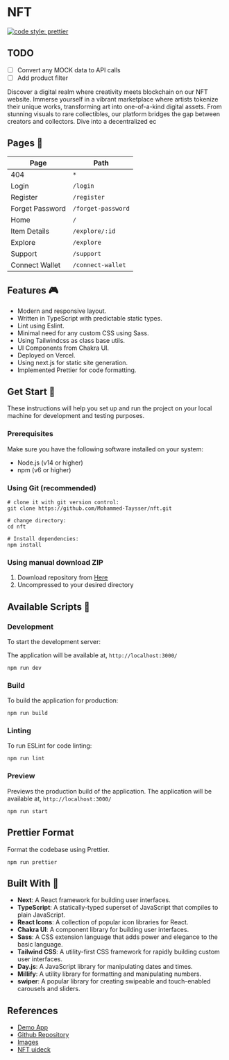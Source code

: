 # NFT

[prettier]: https://github.com/prettier/prettier

[![code style: prettier](https://img.shields.io/badge/code_style-prettier-ff69b4.svg?style=flat&logo=prettier)][prettier]

## TODO

- [ ] Convert any MOCK data to API calls
- [ ] Add product filter

Discover a digital realm where creativity meets blockchain on our NFT website. Immerse yourself in a vibrant marketplace where artists tokenize their unique works, transforming art into one-of-a-kind digital assets. From stunning visuals to rare collectibles, our platform bridges the gap between creators and collectors. Dive into a decentralized ec

## Pages 📃

| Page            | Path               |
| --------------- | ------------------ |
| 404             | `*`                |
| Login           | `/login`           |
| Register        | `/register`        |
| Forget Password | `/forget-password` |
| Home            | `/`                |
| Item Details    | `/explore/:id`     |
| Explore         | `/explore`         |
| Support         | `/support`         |
| Connect Wallet  | `/connect-wallet`  |

## Features 🎮

- Modern and responsive layout.
- Written in TypeScript with predictable static types.
- Lint using Eslint.
- Minimal need for any custom CSS using Sass.
- Using Tailwindcss as class base utils.
- UI Components from Chakra UI.
- Deployed on Vercel.
- Using next.js for static site generation.
- Implemented Prettier for code formatting.

## Get Start 🚀

These instructions will help you set up and run the project on your local machine for development and testing purposes.

### Prerequisites

Make sure you have the following software installed on your system:

- Node.js (v14 or higher)
- npm (v6 or higher)

### Using Git (recommended)

```shell
# clone it with git version control:
git clone https://github.com/Mohammed-Taysser/nft.git

# change directory:
cd nft

# Install dependencies:
npm install
```

### Using manual download ZIP

1. Download repository from [Here](https://minhaskamal.github.io/DownGit/#/home?url=https://github.com/Mohammed-Taysser/nft)
2. Uncompressed to your desired directory

## Available Scripts 🤖

### Development

To start the development server:

The application will be available at, `http://localhost:3000/`

```shell
npm run dev
```

### Build

To build the application for production:

```shell
npm run build
```

### Linting

To run ESLint for code linting:

```shell
npm run lint
```

### Preview

Previews the production build of the application.
The application will be available at, `http://localhost:3000/`

```shell
npm run start
```

## Prettier Format

Format the codebase using Prettier.

```shell
npm run prettier
```

## Built With 🧰

- **Next**: A React framework for building user interfaces.
- **TypeScript**: A statically-typed superset of JavaScript that compiles to plain JavaScript.
- **React Icons**: A collection of popular icon libraries for React.
- **Chakra UI**: A component library for building user interfaces.
- **Sass**: A CSS extension language that adds power and elegance to the basic language.
- **Tailwind CSS**: A utility-first CSS framework for rapidly building custom user interfaces.
- **Day.js**: A JavaScript library for manipulating dates and times.
- **Millify**: A utility library for formatting and manipulating numbers.
- **swiper**: A popular library for creating swipeable and touch-enabled carousels and sliders.

## References

- [Demo App](https://nft-xi-two.vercel.app/)
- [Github Repository](https://github.com/Mohammed-Taysser/nft)
- [Images](https://www.iconfinder.com/iconsets/3d-dynamic-gradient)
- [NFT uideck](https://nft-tailwind.preview.uideck.com/)
